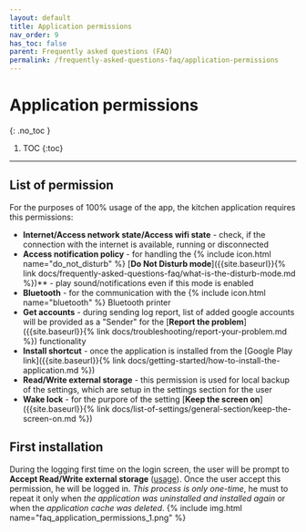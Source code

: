 ```yaml
---
layout: default
title: Application permissions
nav_order: 9
has_toc: false
parent: Frequently asked questions (FAQ)
permalink: /frequently-asked-questions-faq/application-permissions
---
```


# Application permissions
{: .no_toc }

1. TOC
{:toc}

---

## List of permission
For the purposes of 100% usage of the app, the kitchen application requires this permissions:
- **Internet/Access network state/Access wifi state** - check, if the connection with the internet is available, running or disconnected
- **Access notification policy** - for handling the {% include icon.html name="do_not_disturb" %} [**Do Not Disturb mode**]({{site.baseurl}}{% link docs/frequently-asked-questions-faq/what-is-the-disturb-mode.md %})** - play sound/notifications even if this mode is enabled
- **Bluetooth** - for the communication with the {% include icon.html name="bluetooth" %} Bluetooth printer
- **Get accounts** - during sending log report, list of added google accounts will be provided as a "Sender" for the [**Report the problem**]({{site.baseurl}}{% link docs/troubleshooting/report-your-problem.md %}) functionality
- **Install shortcut** - once the application is installed from the [Google Play link]({{site.baseurl}}{% link docs/getting-started/how-to-install-the-application.md %})
- **Read/Write external storage** - this permission is used for local backup of the settings, which are setup in the settings section for the user
- **Wake lock** - for the purpore of the setting [**Keep the screen on**]({{site.baseurl}}{% link docs/list-of-settings/general-section/keep-the-screen-on.md %})

## First installation
During the logging first time on the login screen, the user will be prompt to **Accept Read/Write external storage** ([usage](#list-of-permission)). Once the user accept this permission, he will be logged in. _This process is only one-time_, he must to repeat it only when <span class="text-red-200">_the application was uninstalled and installed again_</span> or when the <span class="text-red-200">_application cache was deleted_</span>.
{% include img.html name="faq_application_permissions_1.png" %}